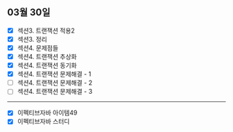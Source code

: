 ## 03월 30일

- [x] 섹션3. 트랜잭션 적용2
- [x] 섹션3. 정리
- [x] 섹션4. 문제점들
- [x] 섹션4. 트랜잭션 추상화
- [x] 섹션4. 트랜잭션 동기화
- [x] 섹션4. 트랜잭션 문제해결 - 1
- [ ] 섹션4. 트랜잭션 문제해결 - 2
- [ ] 섹션4. 트랜잭션 문제해결 - 3

---

- [x] 이펙티브자바 아이템49
- [x] 이펙티브자바 스터디
